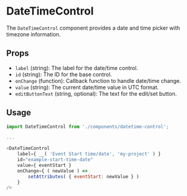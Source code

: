 # DateTimeControl

The `DateTimeControl` component provides a date and time picker with timezone information.

## Props

- `label` (string): The label for the date/time control.
- `id` (string): The ID for the base control.
- `onChange` (function): Callback function to handle date/time change.
- `value` (string): The current date/time value in UTC format.
- `editButtonText` (string, optional): The text for the edit/set button.

## Usage

```js
import DateTimeControl from './components/datetime-control';

...

<DateTimeControl
	label={ __( 'Event Start time/date', 'my-project' ) }
	id="example-start-time-date"
	value={ eventStart }
	onChange={ ( newValue ) =>
		setAttributes( { eventStart: newValue } )
	}
/>
```
